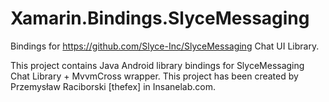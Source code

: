 # Xamarin.Bindings.SlyceMessaging
Bindings for https://github.com/Slyce-Inc/SlyceMessaging Chat UI Library.

This project contains Java Android library bindings for SlyceMessaging Chat Library + MvvmCross wrapper.
This project has been created by Przemysław Raciborski [thefex] in Insanelab.com.
